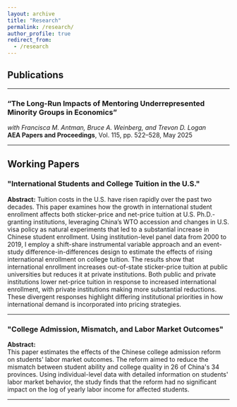 ```yaml
---
layout: archive
title: "Research"
permalink: /research/
author_profile: true
redirect_from:
  - /research
---
```


## Publications

---

### **“The Long-Run Impacts of Mentoring Underrepresented Minority Groups in Economics”**  
*with Francisca M. Antman, Bruce A. Weinberg, and Trevon D. Logan*  
**AEA Papers and Proceedings**, Vol. 115, pp. 522–528, May 2025

---

## Working Papers

### **"International Students and College Tuition in the U.S."**

**Abstract:**
Tuition costs in the U.S. have risen rapidly over the past two decades. This paper examines how the growth in international student enrollment affects both sticker-price and net-price tuition at U.S. Ph.D.-granting institutions, leveraging China’s WTO accession and changes in U.S. visa policy as natural experiments that led to a substantial increase in Chinese student enrollment. Using institution-level panel data from 2000 to 2019, I employ a shift-share instrumental variable approach and an event-study difference-in-differences design to estimate the effects of rising international enrollment on college tuition. The results show that international enrollment increases out-of-state sticker-price tuition at public universities but reduces it at private institutions. Both public and private institutions lower net-price tuition in response to increased international enrollment, with private institutions making more substantial reductions. These divergent responses highlight differing institutional priorities in how international demand is incorporated into pricing strategies.

---

### **"College Admission, Mismatch, and Labor Market Outcomes"**

**Abstract:**  
This paper estimates the effects of the Chinese college admission reform on students' labor market outcomes. The reform aimed to reduce the mismatch between student ability and college quality in 26 of China's 34 provinces. Using individual-level data with detailed information on students' labor market behavior, the study finds that the reform had no significant impact on the log of yearly labor income for affected students.

---

